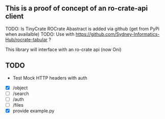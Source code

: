 ## This is a proof of concept of an ro-crate-api client

TODO: Is TinyCrate ROCrate Abastract is added via github (get from PyPi when availalble)
TODO: Use with https://github.com/Sydney-Informatics-Hub/rocrate-tabular ?

This library will interface with an ro-crate api (now Oni)

## TODO

- Test Mock HTTP headers with auth
- [x] /object
- [ ] /search
- [ ] /auth
- [ ] /files
- [x] provide example.py